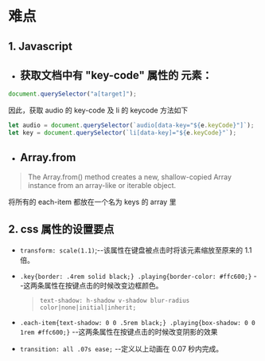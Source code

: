 # 难点

## 1. Javascript

- ## 获取文档中有 "key-code" 属性的 <html> 元素：

```javascript
document.querySelector("a[target]");
```

因此，获取 audio 的 key-code 及 li 的 keycode 方法如下

```javascript
let audio = document.querySelector(`audio[data-key="${e.keyCode}"]`);
let key = document.querySelector(`li[data-key]="${e.keyCode}"`);
```

- ## Array.from

> The Array.from() method creates a new, shallow-copied Array instance from an array-like or iterable object.

将所有的 each-item 都放在一个名为 keys 的 array 里

## 2. css 属性的设置要点

- `transform: scale(1.1)`;--该属性在键盘被点击时将该元素缩放至原来的 1.1 倍。

- `.key{border: .4rem solid black;} .playing{border-color: #ffc600;}` --这两条属性在按键点击的时候改变边框颜色。

  > `text-shadow: h-shadow v-shadow blur-radius color|none|initial|inherit;`

- `.each-item{text-shadow: 0 0 .5rem black;} .playing{box-shadow: 0 0 1rem #ffc600;}` --这两条属性在按键点击的时候改变阴影的效果

- `transition: all .07s ease;` --定义以上动画在 0.07 秒内完成。
